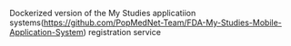 Dockerized version of the My Studies applicatiion systems(https://github.com/PopMedNet-Team/FDA-My-Studies-Mobile-Application-System) registration service

